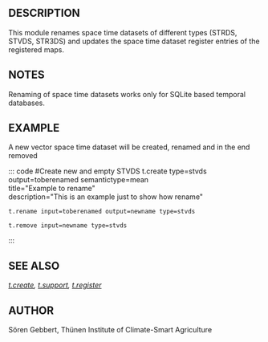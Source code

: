 ## DESCRIPTION

This module renames space time datasets of different types (STRDS,
STVDS, STR3DS) and updates the space time dataset register entries of
the registered maps.

## NOTES

Renaming of space time datasets works only for SQLite based temporal
databases.

## EXAMPLE

A new vector space time dataset will be created, renamed and in the end
removed

::: code
    #Create new and empty STVDS
    t.create type=stvds output=toberenamed semantictype=mean \
      title="Example to rename" \
      description="This is an example just to show how rename"

    t.rename input=toberenamed output=newname type=stvds

    t.remove input=newname type=stvds
:::

## SEE ALSO

*[t.create](t.create.html), [t.support](t.support.html),
[t.register](t.register.html)*

## AUTHOR

Sören Gebbert, Thünen Institute of Climate-Smart Agriculture
